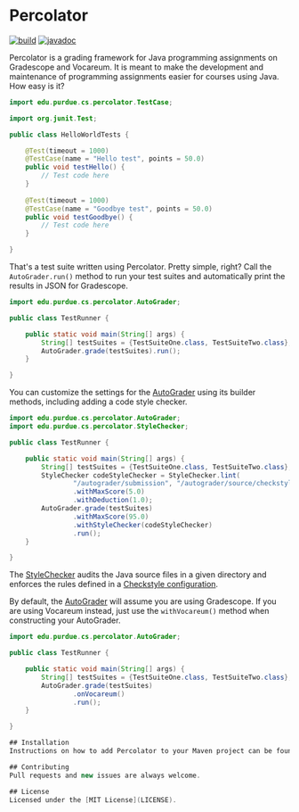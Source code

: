 # Percolator

[![build](https://img.shields.io/github/workflow/status/purduecsbridge/percolator/Deploy/main)](https://github.com/purduecsbridge/percolator/actions?query=workflow%3A%22Deploy%22+branch%3Amain)
[![javadoc](https://img.shields.io/badge/docs-javadoc-blue)](https://purduecsbridge.github.io/percolator/api/latest)

Percolator is a grading framework for Java programming assignments on Gradescope and Vocareum. It is meant to make the development and maintenance of programming assignments easier for courses using Java. How easy is it?

```java
import edu.purdue.cs.percolator.TestCase;

import org.junit.Test;

public class HelloWorldTests {

    @Test(timeout = 1000)
    @TestCase(name = "Hello test", points = 50.0)
    public void testHello() {
        // Test code here
    }
  
    @Test(timeout = 1000)
    @TestCase(name = "Goodbye test", points = 50.0)
    public void testGoodbye() {
        // Test code here
    }

}
```

That's a test suite written using Percolator. Pretty simple, right? Call the `AutoGrader.run()` method to run your test suites and automatically print the results in JSON for Gradescope.

```java
import edu.purdue.cs.percolator.AutoGrader;

public class TestRunner {

    public static void main(String[] args) {
        String[] testSuites = {TestSuiteOne.class, TestSuiteTwo.class};
        AutoGrader.grade(testSuites).run();
    }

}
```

You can customize the settings for the [AutoGrader](https://purduecsbridge.github.com/percolator/api/latest/edu/purdue/cs/percolator/AutoGrader.html) using its builder methods, including adding a code style checker.

```java
import edu.purdue.cs.percolator.AutoGrader;
import edu.purdue.cs.percolator.StyleChecker;

public class TestRunner {

    public static void main(String[] args) {
        String[] testSuites = {TestSuiteOne.class, TestSuiteTwo.class};
        StyleChecker codeStyleChecker = StyleChecker.lint(
                "/autograder/submission", "/autograder/source/checkstyle.xml")
                .withMaxScore(5.0)
                .withDeduction(1.0);
        AutoGrader.grade(testSuites)
                .withMaxScore(95.0)
                .withStyleChecker(codeStyleChecker)
                .run();
    }

}
```

The [StyleChecker](https://purduecsbridge.github.io/percolator/api/latest/edu/purdue/cs/percolator/StyleChecker.html) audits the Java source files in a given directory and enforces the rules defined in a [Checkstyle configuration](https://checkstyle.org/config.html).

By default, the [AutoGrader](https://purduecsbridge.github.com/percolator/api/latest/edu/purdue/cs/percolator/AutoGrader.html) will assume you are using Gradescope. If you are using Vocareum instead, just use the `withVocareum()` method when constructing your AutoGrader.

```java
import edu.purdue.cs.percolator.AutoGrader;

public class TestRunner {

    public static void main(String[] args) {
        String[] testSuites = {TestSuiteOne.class, TestSuiteTwo.class};
        AutoGrader.grade(testSuites)
                .onVocareum()
                .run();
    }

}

## Installation
Instructions on how to add Percolator to your Maven project can be found [here](https://github.com/purduecsbridge/percolator/packages/).

## Contributing
Pull requests and new issues are always welcome.

## License
Licensed under the [MIT License](LICENSE).
